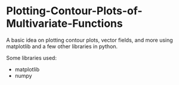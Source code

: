 # Plotting-Contour-Plots-of-Multivariate-Functions
A basic idea on plotting contour plots, vector fields, and more using matplotlib and a few other libraries in python.

Some libraries used: 
 - matplotlib
 - numpy
